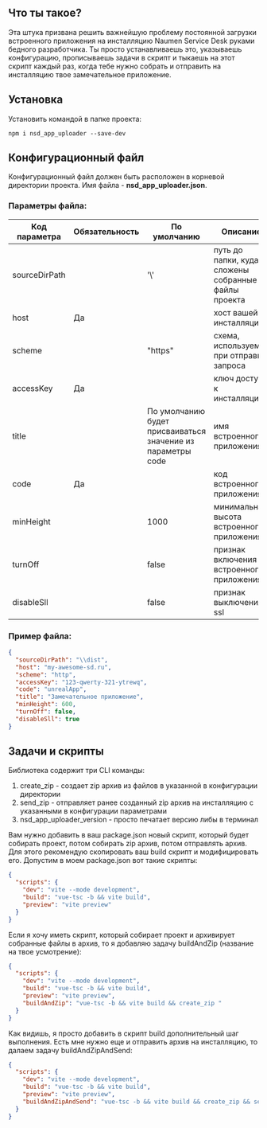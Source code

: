 ## Что ты такое?

Эта штука призвана решить важнейшую проблему постоянной загрузки встроенного приложения на инсталляцию Naumen Service
Desk руками бедного разработчика.
Ты просто устанавливаешь это, указываешь конфигурацию, прописываешь задачи в скрипт и тыкаешь на этот скрипт каждый раз,
когда тебе нужно собрать и отправить на инсталляцию твое замечательное приложение.

## Установка

Установить командой в папке проекта:

```
npm i nsd_app_uploader --save-dev
```

## Конфигурационный файл

Конфигурационный файл должен быть расположен в корневой директории проекта.
Имя файла - **nsd_app_uploader.json**.

### Параметры файла:

| Код параметра | Обязательность | По умолчанию                                                | Описание                                            |
|---------------|----------------|-------------------------------------------------------------|-----------------------------------------------------|
| sourceDirPath |                | '\\'                                                        | путь до папки, куда сложены собранные файлы проекта |
| host          | Да             |                                                             | хост вашей инсталляции                              |
| scheme        |                | "https"                                                     | схема, используемая при отправке запроса            |
| accessKey     | Да             |                                                             | ключ доступа к инсталляции                          |
| title         |                | По умолчанию будет присваиваться значение из параметры code | имя встроенного приложения                          |
| code          | Да             |                                                             | код встроенного приложения                          |
| minHeight     |                | 1000                                                        | минимальная высота встроенного приложения           |
| turnOff       |                | false                                                       | признак включения встроенного приложения            |
| disableSll    |                | false                                                       | признак выключения ssl                              |

### Пример файла:

```json
{
  "sourceDirPath": "\\dist",
  "host": "my-awesome-sd.ru",
  "scheme": "http",
  "accessKey": "123-qwerty-321-ytrewq",
  "code": "unrealApp",
  "title": "Замечательное приложение",
  "minHeight": 600,
  "turnOff": false,
  "disableSll": true
}
```

## Задачи и скрипты

Библиотека содержит три CLI команды:

1. create_zip - создает zip архив из файлов в указанной в конфигурации директории
2. send_zip - отправляет ранее созданный zip архив на инсталляцию с указанными в конфигурации параметрами
3. nsd_app_uploader_version - просто печатает версию либы в терминал

Вам нужно добавить в ваш package.json новый скрипт, который будет собирать проект, потом собирать zip архив, потом
отправлять архив.
Для этого рекомендую скопировать ваш build скрипт и модифицировать его. Допустим в моем package.json вот такие скрипты:

```json
{
  "scripts": {
    "dev": "vite --mode development",
    "build": "vue-tsc -b && vite build",
    "preview": "vite preview"
  }
}
```

Если я хочу иметь скрипт, который собирает проект и архивирует собранные файлы в архив, то я добавляю задачу
buildAndZip (название на твое усмотрение):

```json
{
  "scripts": {
    "dev": "vite --mode development",
    "build": "vue-tsc -b && vite build",
    "preview": "vite preview",
    "buildAndZip": "vue-tsc -b && vite build && create_zip "
  }
}
```

Как видишь, я просто добавить в скрипт build дополнительный шаг выполнения.
Есть мне нужно еще и отправить архив на инсталляцию, то далаем задачу buildAndZipAndSend:

```json
{
  "scripts": {
    "dev": "vite --mode development",
    "build": "vue-tsc -b && vite build",
    "preview": "vite preview",
    "buildAndZipAndSend": "vue-tsc -b && vite build && create_zip && send_zip"
  }
}
```
